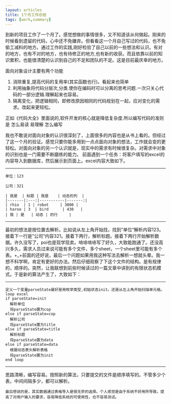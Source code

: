 ```yaml
---
layout: articles
title: 1个月工作总结
tags: [work,summary]
---
```

到新的项目工作了一个月了。感觉想做的事情很多，又不知道该从何做起。刚来的时候看到遗留的代码，心中还不免嫌弃。但看看这一个月自己写过的代码，也不免偷工减料的地方。通过工作的实践,刚好检验了自己以前的一些想法和认识。有对的地方，也有不对的地方，也有待修正的地方,也有新的收获。而且依靠以前的知识累积，也能很清楚的认识到自己的不足和团队的不足。这是目前最庆幸的地方。
<!--more-->

面向对象设计主要有两个功能
1. 消除重复,提高代码的复用率(其实函数也行)。看起来也简单
2. 利用抽象将代码分层次,分类.使你在编码时可以分离的思考问题.一次只关心代码的一部分逻辑.理解起来也容易。
3. 隔离变化，把逻辑相同，即修改原因相同的代码规划在一起，应对变化的需求。改起来更轻松。

正如《代码大全》里面说的,软件开发的核心就是降低复杂度.所以编写代码的准则是 怎么易读 易理解 怎么编写

我也不敢说对面向对象的认识很深刻了，上面很多的内容也是从书上看的。但经过了这一个月的验证。感觉只要你能多用到一点点面向对象的想法，工作就会变的更轻松。对面向对象的另一个认识就是，现实中的需求有时候很复杂。对需求中对象的识别也是一门需要不断磨练的能力。
前面遇到一个任务：将客户填写的excel的内容导入到数据库，然后展示到页面上。excel内容大致如下。

- - -

	单位：123

	公司：321

	| 我是  | 标题 | 我是    | 动态的列  |
	|-------|:---:|-----------|-------:|
	| rhio  | 1 | robot     | 3000 |
	| haroo | 3  | bird      | 430   |
	| 我 | 是   | 动态 | 的行     |

- - -

最初的想法是按位置去解析。比如说从左上角开始找，找到”单位“解析内容123。接着下一行是”公司“内容321。接着下两行，解析标题。接着下两行开始解析数据。许久没写了，poi也是现学现卖。啃哧啃哧写了好久，大致能跑通了。还没高兴多久，需求人员过来说可能有多个文件，多个sheet，一个sheet里可能有多个表。+_+前面的还好说，最后一个问题如果用我这种写法去解析一想就头晕。我一想不科学啊，肯定有更好的办法。然后仔细观察了下这个文件的结构。是有规律的，顺序的。突然，让我联想到前些时候读过的一篇文章中讲到的有限状态机模式。于是新的算法产生了，大致如下：

- - -

	定义一个变量parseState最好是用枚举类型,初始状态init。还是从左上角开始扫描单元格。
	loop excel
	if parseState=init
	  解析单位
	  将parseState置为cop
	else if parseState=cop
	  解析公司
	  将parseState置为title
	else if parseState=title
	  解析标题
	  将parseState置为data
	else if parseState=data
	  根据动态表头解析表格
 	  将parseState置为init
	end loop

- - -

思路清晰，编写容易。按照新的算法，只要提交的文件是顺序填写的。不管多少个表，中间间隔多少，都可以解析。

    最后想说的是，其实数据通过表格导入是很无奈的选择。个人感觉是由于系统不好用所导致。提高了对用户输入的要求，容易降低系统的可使用性，也不容易测试。